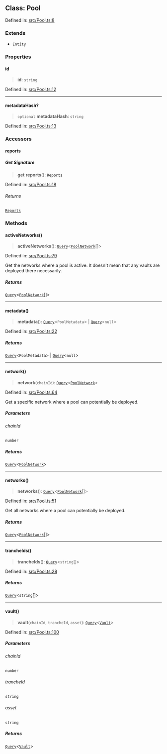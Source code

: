 
## Class: Pool

Defined in: [src/Pool.ts:8](https://github.com/centrifuge/sdk/blob/e8e313ed95c35b522a7e87515220a81ae2649430/src/Pool.ts#L8)

### Extends

- `Entity`

### Properties

#### id

> **id**: `string`

Defined in: [src/Pool.ts:12](https://github.com/centrifuge/sdk/blob/e8e313ed95c35b522a7e87515220a81ae2649430/src/Pool.ts#L12)

***

#### metadataHash?

> `optional` **metadataHash**: `string`

Defined in: [src/Pool.ts:13](https://github.com/centrifuge/sdk/blob/e8e313ed95c35b522a7e87515220a81ae2649430/src/Pool.ts#L13)

### Accessors

#### reports

##### Get Signature

> **get** **reports**(): [`Reports`](#class-reports)

Defined in: [src/Pool.ts:18](https://github.com/centrifuge/sdk/blob/e8e313ed95c35b522a7e87515220a81ae2649430/src/Pool.ts#L18)

###### Returns

[`Reports`](#class-reports)

### Methods

#### activeNetworks()

> **activeNetworks**(): [`Query`](#type-query)\<[`PoolNetwork`](#class-poolnetwork)[]\>

Defined in: [src/Pool.ts:79](https://github.com/centrifuge/sdk/blob/e8e313ed95c35b522a7e87515220a81ae2649430/src/Pool.ts#L79)

Get the networks where a pool is active. It doesn't mean that any vaults are deployed there necessarily.

##### Returns

[`Query`](#type-query)\<[`PoolNetwork`](#class-poolnetwork)[]\>

***

#### metadata()

> **metadata**(): [`Query`](#type-query)\<`PoolMetadata`\> \| [`Query`](#type-query)\<`null`\>

Defined in: [src/Pool.ts:22](https://github.com/centrifuge/sdk/blob/e8e313ed95c35b522a7e87515220a81ae2649430/src/Pool.ts#L22)

##### Returns

[`Query`](#type-query)\<`PoolMetadata`\> \| [`Query`](#type-query)\<`null`\>

***

#### network()

> **network**(`chainId`): [`Query`](#type-query)\<[`PoolNetwork`](#class-poolnetwork)\>

Defined in: [src/Pool.ts:64](https://github.com/centrifuge/sdk/blob/e8e313ed95c35b522a7e87515220a81ae2649430/src/Pool.ts#L64)

Get a specific network where a pool can potentially be deployed.

##### Parameters

###### chainId

`number`

##### Returns

[`Query`](#type-query)\<[`PoolNetwork`](#class-poolnetwork)\>

***

#### networks()

> **networks**(): [`Query`](#type-query)\<[`PoolNetwork`](#class-poolnetwork)[]\>

Defined in: [src/Pool.ts:51](https://github.com/centrifuge/sdk/blob/e8e313ed95c35b522a7e87515220a81ae2649430/src/Pool.ts#L51)

Get all networks where a pool can potentially be deployed.

##### Returns

[`Query`](#type-query)\<[`PoolNetwork`](#class-poolnetwork)[]\>

***

#### trancheIds()

> **trancheIds**(): [`Query`](#type-query)\<`string`[]\>

Defined in: [src/Pool.ts:28](https://github.com/centrifuge/sdk/blob/e8e313ed95c35b522a7e87515220a81ae2649430/src/Pool.ts#L28)

##### Returns

[`Query`](#type-query)\<`string`[]\>

***

#### vault()

> **vault**(`chainId`, `trancheId`, `asset`): [`Query`](#type-query)\<[`Vault`](#class-vault)\>

Defined in: [src/Pool.ts:100](https://github.com/centrifuge/sdk/blob/e8e313ed95c35b522a7e87515220a81ae2649430/src/Pool.ts#L100)

##### Parameters

###### chainId

`number`

###### trancheId

`string`

###### asset

`string`

##### Returns

[`Query`](#type-query)\<[`Vault`](#class-vault)\>
